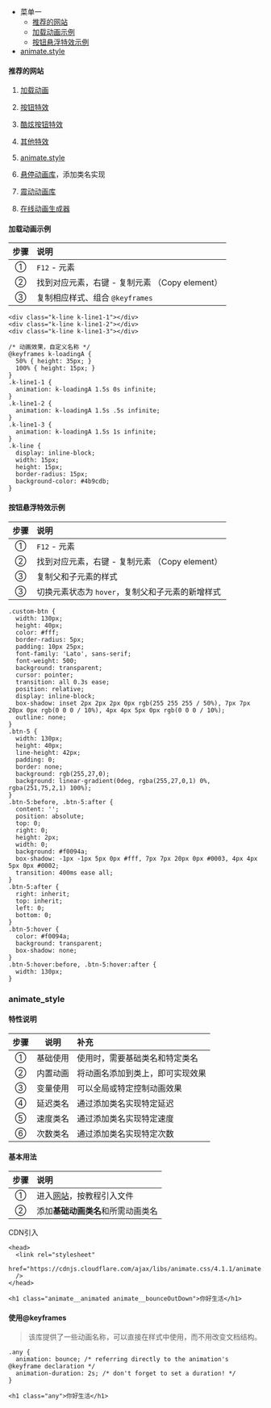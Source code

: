 - 菜单一
  + [推荐的网站](#推荐的网站)  
  + [加载动画示例](#加载动画示例)  
  + [按钮悬浮特效示例](#按钮悬浮特效示例)      
- [animate.style](#animate_style)  

#### 推荐的网站  

1. [加载动画](https://www.html5tricks.com/demo/css3-loading-cool-styles/)

2. [按钮特效](https://www.html5tricks.com/demo/16-css3-animated-buttons/index.html)

3. [酷炫按钮特效](https://www.html5tricks.com/demo/5-mouseover-buttons/index.html)

4. [其他特效](https://www.html5tricks.com/)  

5. [animate.style](animate.style)  

6. [悬停动画库](http://ianlunn.github.io/Hover/)，添加类名实现  

7. [震动动画库](https://elrumordelaluz.github.io/csshake/#)  

8. [在线动画生成器](http://animista.net/)

#### 加载动画示例  

步骤 | 说明  
:-: | :-
① | `F12` - 元素
② | 找到对应元素，右键 - 复制元素 （Copy element）
③ | 复制相应样式、组合 `@keyframes`  

```
<div class="k-line k-line1-1"></div>
<div class="k-line k-line1-2"></div>
<div class="k-line k-line1-3"></div>
    
/* 动画效果，自定义名称 */    
@keyframes k-loadingA {
  50% { height: 35px; }
  100% { height: 15px; }
}
.k-line1-1 {
  animation: k-loadingA 1.5s 0s infinite;
}
.k-line1-2 {
  animation: k-loadingA 1.5s .5s infinite;
} 
.k-line1-3 {
  animation: k-loadingA 1.5s 1s infinite;
}
.k-line {
  display: inline-block;
  width: 15px;
  height: 15px;
  border-radius: 15px;
  background-color: #4b9cdb;
}    
```

#### 按钮悬浮特效示例  

步骤 | 说明  
:-: | :-
① | `F12` - 元素
② | 找到对应元素，右键 - 复制元素 （Copy element）
③ | 复制父和子元素的样式
③ | 切换元素状态为 `hover`，复制父和子元素的新增样式

```
.custom-btn {
  width: 130px;
  height: 40px;
  color: #fff;
  border-radius: 5px;
  padding: 10px 25px;
  font-family: 'Lato', sans-serif;
  font-weight: 500;
  background: transparent;
  cursor: pointer;
  transition: all 0.3s ease;
  position: relative;
  display: inline-block;
  box-shadow: inset 2px 2px 2px 0px rgb(255 255 255 / 50%), 7px 7px 20px 0px rgb(0 0 0 / 10%), 4px 4px 5px 0px rgb(0 0 0 / 10%);
  outline: none;
}
.btn-5 {
  width: 130px;
  height: 40px;
  line-height: 42px;
  padding: 0;
  border: none;
  background: rgb(255,27,0);
  background: linear-gradient(0deg, rgba(255,27,0,1) 0%, rgba(251,75,2,1) 100%);
}
.btn-5:before, .btn-5:after {
  content: '';
  position: absolute;
  top: 0;
  right: 0;
  height: 2px;
  width: 0;
  background: #f0094a;
  box-shadow: -1px -1px 5px 0px #fff, 7px 7px 20px 0px #0003, 4px 4px 5px 0px #0002;
  transition: 400ms ease all;
}
.btn-5:after {
  right: inherit;
  top: inherit;
  left: 0;
  bottom: 0;
}
.btn-5:hover {
  color: #f0094a;
  background: transparent;
  box-shadow: none;
}
.btn-5:hover:before, .btn-5:hover:after {
  width: 130px;
}
```

### animate_style  

#### 特性说明  

步骤 | 说明 | 补充 
:-: | :-: | :-
① | 基础使用 | 使用时，需要基础类名和特定类名
② | 内置动画 | 将动画名添加到类上，即可实现效果 
③ | 变量使用 | 可以全局或特定控制动画效果 
④ | 延迟类名 | 通过添加类名实现特定延迟 
⑤ | 速度类名 | 通过添加类名实现特定速度 
⑥ | 次数类名 | 通过添加类名实现特定次数

#### 基本用法  

步骤 | 说明  
:-: | :-
① | 进入[网站](https://animate.style/)，按教程引入文件
② | 添加**基础动画类名**和所需动画类名  

CDN引入  
```
<head>
  <link rel="stylesheet"
  href="https://cdnjs.cloudflare.com/ajax/libs/animate.css/4.1.1/animate.min.css"
  />
</head>

<h1 class="animate__animated animate__bounceOutDown">你好生活</h1>
```

#### 使用@keyframes  
> 该库提供了一些动画名称，可以直接在样式中使用，而不用改变文档结构。  

```
.any {
  animation: bounce; /* referring directly to the animation's @keyframe declaration */
  animation-duration: 2s; /* don't forget to set a duration! */
}

<h1 class="any">你好生活</h1>
```























